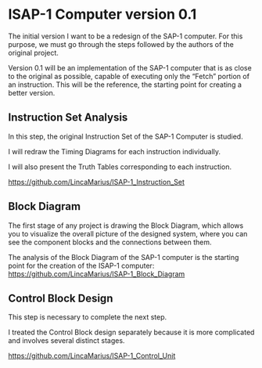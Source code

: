 # ISAP-1 Computer version 0.1
The initial version I want to be a redesign of the SAP-1 computer. For this purpose, we must go through the steps followed by the authors of the original project.

Version 0.1 will be an implementation of the SAP-1 computer that is as close to the original as possible, capable of executing only the “Fetch” portion of an instruction. This will be the reference, the starting point for creating a better version.

## Instruction Set Analysis
In this step, the original Instruction Set of the SAP-1 Computer is studied.

I will redraw the Timing Diagrams for each instruction individually.

I will also present the Truth Tables corresponding to each instruction.

https://github.com/LincaMarius/ISAP-1_Instruction_Set

## Block Diagram
The first stage of any project is drawing the Block Diagram, which allows you to visualize the overall picture of the designed system, where you can see the component blocks and the connections between them.

The analysis of the Block Diagram of the SAP-1 computer is the starting point for the creation of the ISAP-1 computer:
https://github.com/LincaMarius/ISAP-1_Block_Diagram

## Control Block Design
This step is necessary to complete the next step.

I treated the Control Block design separately because it is more complicated and involves several distinct stages.

https://github.com/LincaMarius/ISAP-1_Control_Unit
